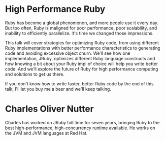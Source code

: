 High Performance Ruby
=====================

Ruby has become a global phenomenon, and more people use it every day. But too
often, Ruby is maligned for poor performance, poor scalability, and inability
to efficiently parallelize. It's time we changed those impressions.

This talk will cover strategies for optimizing Ruby code, from using different
Ruby implementations with better performance characteristics to generating code
and avoiding excessive object churn. We'll see how one implementation, JRuby,
optimizes different Ruby language constructs and how knowing a bit about your
Ruby impl of choice will help you write better code. And we'll explore the
future of Ruby for high performance computing and solutions to get us there.

If you don't know how to write faster, better Ruby code by the end of this
talk, I'll let you buy me a beer and we'll keep talking.

Charles Oliver Nutter
=====================

Charles has worked on JRuby full time for seven years, bringing Ruby to the
best high-performance, high-concurrency runtime available. He works on the JVM
and JVM languages at Red Hat.
